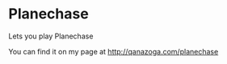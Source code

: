 # Planechase
Lets you play Planechase

You can find it on my page at http://qanazoga.com/planechase
